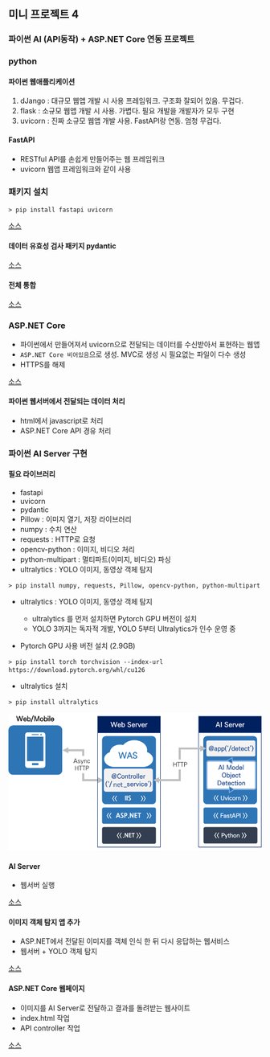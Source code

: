 ## 미니 프로젝트 4

### 파이썬 AI (API동작) + ASP.NET Core 연동 프로젝트

### python

#### 파이썬 웹애플리케이션
1. dJango : 대규모 웹앱 개발 시 사용 프레임워크. 구조화 잘되어 있음. 무겁다.
2. flask : 소규모 웹앱 개발 시 사용. 가볍다. 필요 개발을 개발자가 모두 구현
3. uvicorn : 진짜 소규모 웹앱 개발 사용. FastAPI랑 연동. 엄청 무겁다.

#### FastAPI
- RESTful API를 손쉽게 만들어주는 웹 프레임워크
- uvicorn 웹앱 프레임워크와 같이 사용

### 패키지 설치

```shell
> pip install fastapi uvicorn
```

[소스](./pythonAi/step1/main01.py)

#### 데이터 유효성 검사 패키지 pydantic

[소스](./pythonAi/step1/main02.py)

#### 전체 통합

[소스](./pythonAi/step1/main03.py)

### ASP.NET Core
- 파이썬에서 만들어져서 uvicorn으로 전달되는 데이터를 수신받아서 표현하는 웹앱
- `ASP.NET Core 비어있음`으로 생성. MVC로 생성 시 필요없는 파일이 다수 생성
- HTTPS를 해제

[소스](./backend/ASPWebSolution/TestWebApp/Program.cs)

#### 파이썬 웹서버에서 전달되는 데이터 처리
- html에서 javascript로 처리
- ASP.NET Core API 경유 처리

### 파이썬 AI Server 구현

#### 필요 라이브러리
- fastapi
- uvicorn
- pydantic
- Pillow : 이미지 열기, 저장 라이브러리
- numpy : 수치 연산
- requests : HTTP로 요청
- opencv-python : 이미지, 비디오 처리
- python-multipart : 멀티파트(이미지, 비디오) 파싱
- ultralytics : YOLO 이미지, 동영상 객체 탐지

```shell
> pip install numpy, requests, Pillow, opencv-python, python-multipart
```

- ultralytics : YOLO 이미지, 동영상 객체 탐지
    - ultralytics 를 먼저 설치하면 Pytorch GPU 버전이 설치
    - YOLO 3까지는 독자적 개발, YOLO 5부터 Ultralytics가 인수 운영 중

- Pytorch GPU 사용 버전 설치 (2.9GB)

```shell
> pip install torch torchvision --index-url https://download.pytorch.org/whl/cu126
```

- ultralytics 설치

```shell
> pip install ultralytics
```

<img src="../image/mp0019.png" width="600">

#### AI Server

- 웹서버 실행

[소스](./pythonAi/step2/main01.py)

#### 이미지 객체 탐지 앱 추가

- ASP.NET에서 전달된 이미지를 객체 인식 한 뒤 다시 응답하는 웹서비스
- 웹서버 + YOLO 객체 탐지

[소스](./pythonAi/step2/main2.py)

#### ASP.NET Core 웹페이지

- 이미지를 AI Server로 전달하고 결과를 돌려받는 웹사이트
- index.html 작업
- API controller 작업

[소스](./backend/ASPWebSolution/)